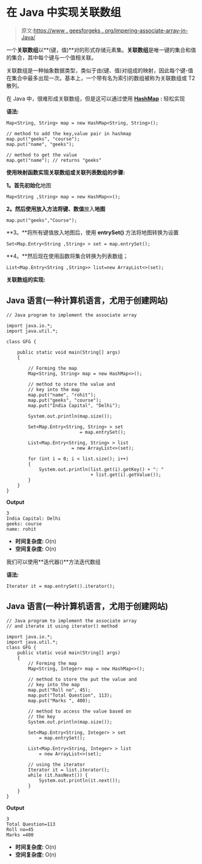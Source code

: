 # 在 Java 中实现关联数组

> 原文:[https://www . geesforgeks . org/impering-associate-array-in-Java/](https://www.geeksforgeeks.org/implementing-associate-array-in-java/)

一个**关联数组**以**(键，值)**对的形式存储元素集。**关联数组**是唯一键的集合和值的集合，其中每个键与一个值相关联。

关联数组是一种抽象数据类型，类似于由(键、值)对组成的映射，因此每个键-值在集合中最多出现一次。基本上，一个带有名为索引的数组被称为关联数组或 T2 散列。

在 Java 中，很难形成关联数组，但是这可以通过使用 [**HashMap**](https://www.geeksforgeeks.org/java-util-hashmap-in-java/) **:** 轻松实现

**语法:**

```
Map<String, String> map = new HashMap<String, String>();

// method to add the key,value pair in hashmap
map.put("geeks", "course");
map.put("name", "geeks");

// method to get the value
map.get("name"); // returns "geeks"
```

**使用映射函数实现关联数组或关联列表数组的步骤:**

**1。**首先**初始化**地图

```
Map<String ,String> map = new HashMap<>();
```

**2。**然后使用放入方法将**键、数值**放入**地图**

```
map.put("geeks","Course");
```

**3。**将所有键值放入地图后，使用 **entrySet()** 方法将地图转换为设置

```
Set<Map.Entry<String ,String> > set = map.entrySet();
```

**4。**然后现在使用函数将集合转换为列表数组；

```
List<Map.Entry<String ,String>> list=new ArrayList<>(set);
```

**关联数组的实现:**

## Java 语言(一种计算机语言，尤用于创建网站)

```
// Java program to implement the associate array

import java.io.*;
import java.util.*;

class GFG {

    public static void main(String[] args)
    {

        // Forming the map
        Map<String, String> map = new HashMap<>();

        // method to store the value and
        // key into the map
        map.put("name", "rohit");
        map.put("geeks", "course");
        map.put("India Capital", "Delhi");

        System.out.println(map.size());

        Set<Map.Entry<String, String> > set
                           = map.entrySet();

        List<Map.Entry<String, String> > list
                        = new ArrayList<>(set);

        for (int i = 0; i < list.size(); i++)
        {
            System.out.println(list.get(i).getKey() + ": "
                               + list.get(i).getValue());
        }
    }
}
```

**Output**

```
3
India Capital: Delhi
geeks: course
name: rohit
```

*   **时间复杂度:** O(n)
*   **空间复杂度:** O(n)

我们可以使用**迭代器()**方法迭代数组

**语法:**

```
Iterator it = map.entrySet().iterator();
```

## Java 语言(一种计算机语言，尤用于创建网站)

```
// Java program to implement the associate array
// and iterate it using iterator() method

import java.io.*;
import java.util.*;
class GFG {
    public static void main(String[] args)
    {
        // Forming the map
        Map<String, Integer> map = new HashMap<>();

        // method to store the put the value and
        // key into the map
        map.put("Roll no", 45);
        map.put("Total Question", 113);
        map.put("Marks ", 400);

        // method to access the value based on
        // the key
        System.out.println(map.size());

        Set<Map.Entry<String, Integer> > set
            = map.entrySet();

        List<Map.Entry<String, Integer> > list
            = new ArrayList<>(set);

        // using the iterator 
        Iterator it = list.iterator();
        while (it.hasNext()) {
            System.out.println(it.next());
        }
    }
}
```

**Output**

```
3
Total Question=113
Roll no=45
Marks =400
```

*   **时间复杂度:** O(n)
*   **空间复杂度:** O(n)